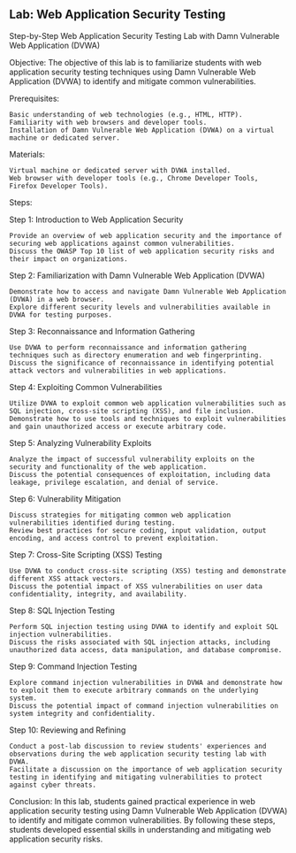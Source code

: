 ## Lab: Web Application Security Testing

Step-by-Step Web Application Security Testing Lab with Damn Vulnerable Web Application (DVWA)

Objective: The objective of this lab is to familiarize students with web application security testing techniques using Damn Vulnerable Web Application (DVWA) to identify and mitigate common vulnerabilities.

Prerequisites:

    Basic understanding of web technologies (e.g., HTML, HTTP).
    Familiarity with web browsers and developer tools.
    Installation of Damn Vulnerable Web Application (DVWA) on a virtual machine or dedicated server.

Materials:

    Virtual machine or dedicated server with DVWA installed.
    Web browser with developer tools (e.g., Chrome Developer Tools, Firefox Developer Tools).

Steps:

Step 1: Introduction to Web Application Security

    Provide an overview of web application security and the importance of securing web applications against common vulnerabilities.
    Discuss the OWASP Top 10 list of web application security risks and their impact on organizations.

Step 2: Familiarization with Damn Vulnerable Web Application (DVWA)

    Demonstrate how to access and navigate Damn Vulnerable Web Application (DVWA) in a web browser.
    Explore different security levels and vulnerabilities available in DVWA for testing purposes.

Step 3: Reconnaissance and Information Gathering

    Use DVWA to perform reconnaissance and information gathering techniques such as directory enumeration and web fingerprinting.
    Discuss the significance of reconnaissance in identifying potential attack vectors and vulnerabilities in web applications.

Step 4: Exploiting Common Vulnerabilities

    Utilize DVWA to exploit common web application vulnerabilities such as SQL injection, cross-site scripting (XSS), and file inclusion.
    Demonstrate how to use tools and techniques to exploit vulnerabilities and gain unauthorized access or execute arbitrary code.

Step 5: Analyzing Vulnerability Exploits

    Analyze the impact of successful vulnerability exploits on the security and functionality of the web application.
    Discuss the potential consequences of exploitation, including data leakage, privilege escalation, and denial of service.

Step 6: Vulnerability Mitigation

    Discuss strategies for mitigating common web application vulnerabilities identified during testing.
    Review best practices for secure coding, input validation, output encoding, and access control to prevent exploitation.

Step 7: Cross-Site Scripting (XSS) Testing

    Use DVWA to conduct cross-site scripting (XSS) testing and demonstrate different XSS attack vectors.
    Discuss the potential impact of XSS vulnerabilities on user data confidentiality, integrity, and availability.

Step 8: SQL Injection Testing

    Perform SQL injection testing using DVWA to identify and exploit SQL injection vulnerabilities.
    Discuss the risks associated with SQL injection attacks, including unauthorized data access, data manipulation, and database compromise.

Step 9: Command Injection Testing

    Explore command injection vulnerabilities in DVWA and demonstrate how to exploit them to execute arbitrary commands on the underlying system.
    Discuss the potential impact of command injection vulnerabilities on system integrity and confidentiality.

Step 10: Reviewing and Refining

    Conduct a post-lab discussion to review students' experiences and observations during the web application security testing lab with DVWA.
    Facilitate a discussion on the importance of web application security testing in identifying and mitigating vulnerabilities to protect against cyber threats.

Conclusion: In this lab, students gained practical experience in web application security testing using Damn Vulnerable Web Application (DVWA) to identify and mitigate common vulnerabilities. By following these steps, students developed essential skills in understanding and mitigating web application security risks.
